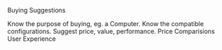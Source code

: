 Buying Suggestions

Know the purpose of buying, eg. a Computer.
Know the compatible configurations.
Suggest price, value, performance.
Price Comparisions
User Experience
